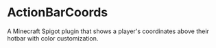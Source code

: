 # ActionBarCoords
A Minecraft Spigot plugin that shows a player's coordinates above their hotbar with color customization.

